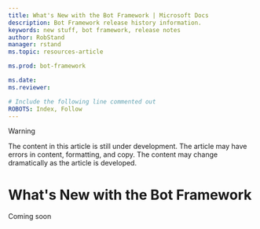 ```yaml
---
title: What's New with the Bot Framework | Microsoft Docs
description: Bot Framework release history information.
keywords: new stuff, bot framework, release notes
author: RobStand
manager: rstand
ms.topic: resources-article

ms.prod: bot-framework

ms.date: 
ms.reviewer:

# Include the following line commented out
ROBOTS: Index, Follow
---
```


> [!WARNING]
> The content in this article is still under development. The article may have errors in content, formatting,
> and copy. The content may change dramatically as the article is developed.

# What's New with the Bot Framework
Coming soon